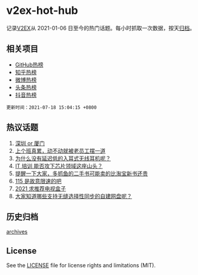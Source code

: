 # v2ex-hot-hub

 记录[V2EX](https://www.v2ex.com/)从 2021-01-06 日至今的热门话题。每小时抓取一次数据，按天[归档](archives)。
 
 ## 相关项目

- [GitHub热榜](https://github.com/lonnyzhang423/github-hot-hub)
- [知乎热榜](https://github.com/lonnyzhang423/zhihu-hot-hub)
- [微博热榜](https://github.com/lonnyzhang423/weibo-hot-hub)
- [头条热榜](https://github.com/lonnyzhang423/toutiao-hot-hub)
- [抖音热榜](https://github.com/lonnyzhang423/douyin-hot-hub)


 `更新时间：2021-07-18 15:04:15 +0800`

## 热议话题

1. [深圳 or 厦门](https://www.v2ex.com/t/790076)
1. [上个班真累，动不动就被老员工摆一道](https://www.v2ex.com/t/790098)
1. [为什么没有延迟低的入耳式无线耳机呢？](https://www.v2ex.com/t/790097)
1. [IT 培训 能否攻下芯片领域这座山头？](https://www.v2ex.com/t/790142)
1. [提醒一下大家，多抓鱼的二手书可能卖的比淘宝新书还贵](https://www.v2ex.com/t/790135)
1. [115 是故意限速的吧](https://www.v2ex.com/t/790160)
1. [2021 求推荐电视盒子](https://www.v2ex.com/t/790113)
1. [大家知道哪些支持无缝选择性同步的自建网盘呢？](https://www.v2ex.com/t/790112)

## 历史归档

[archives](archives)

## License

See the [LICENSE](LICENSE) file for license rights and limitations (MIT).
